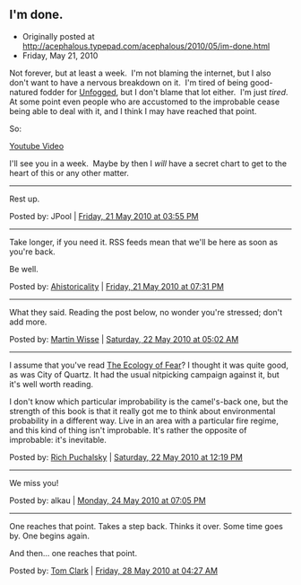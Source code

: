 ## I'm done.

 * Originally posted at http://acephalous.typepad.com/acephalous/2010/05/im-done.html
 * Friday, May 21, 2010

Not forever, but at least a week.  I'm not blaming the internet, but I also don't want to have a nervous breakdown on it.  I'm tired of being good-natured fodder for [Unfogged](http://www.unfogged.com/), but I don't blame that lot either.  I'm just _tired_.  At some point even people who are accustomed to the improbable cease being able to deal with it, and I think I may have reached that point.  

So:  

[Youtube Video](https://youtu.be/RLq7Aqd_H7g)

I'll see you in a week.  Maybe by then I _will_ have a secret chart to get to the heart of this or any other matter.

* * *

Rest up.

Posted by: JPool | [Friday, 21 May 2010 at 03:55 PM](http://acephalous.typepad.com/acephalous/2010/05/im-done.html?cid=6a00d8341c2df453ef0134815f0ddf970c#comment-6a00d8341c2df453ef0134815f0ddf970c)

* * *

Take longer, if you need it. RSS feeds mean that we'll be here as soon as you're back. 

Be well.

Posted by: [Ahistoricality](http://ahistoricality.blogspot.com) | [Friday, 21 May 2010 at 07:31 PM](http://acephalous.typepad.com/acephalous/2010/05/im-done.html?cid=6a00d8341c2df453ef0134816e530b970c#comment-6a00d8341c2df453ef0134816e530b970c)

* * *

What they said. Reading the post below, no wonder you're stressed; don't add more.

Posted by: [Martin Wisse](http://cloggie.org/wissewords2/) | [Saturday, 22 May 2010 at 05:02 AM](http://acephalous.typepad.com/acephalous/2010/05/im-done.html?cid=6a00d8341c2df453ef01348176ee91970c#comment-6a00d8341c2df453ef01348176ee91970c)

* * *

I assume that you've read [The Ecology of Fear](http://www.amazon.com/Ecology-Fear-Angeles-Imagination-Disaster/dp/0375706070)?  I thought it was quite good, as was City of Quartz.  It had the usual nitpicking campaign against it, but it's well worth reading.

I don't know which particular improbability is the camel's-back one, but the strength of this book is that it really got me to think about environmental probability in a different way.  Live in an area with a particular fire regime, and this kind of thing isn't improbable.  It's rather the opposite of improbable: it's inevitable.

Posted by: [Rich Puchalsky](http://rpuchalsky.blogspot.com) | [Saturday, 22 May 2010 at 12:19 PM](http://acephalous.typepad.com/acephalous/2010/05/im-done.html?cid=6a00d8341c2df453ef0133ee488659970b#comment-6a00d8341c2df453ef0133ee488659970b)

* * *

We miss you!

Posted by: alkau | [Monday, 24 May 2010 at 07:05 PM](http://acephalous.typepad.com/acephalous/2010/05/im-done.html?cid=6a00d8341c2df453ef0134819936dc970c#comment-6a00d8341c2df453ef0134819936dc970c)

* * *

One reaches that point. Takes a step back. Thinks it over. Some time goes by. One begins again.

And then... one reaches that point.

Posted by: [Tom Clark](http://tomclarkblog.blogspot.com/) | [Friday, 28 May 2010 at 04:27 AM](http://acephalous.typepad.com/acephalous/2010/05/im-done.html?cid=6a00d8341c2df453ef0133ef202442970b#comment-6a00d8341c2df453ef0133ef202442970b)

